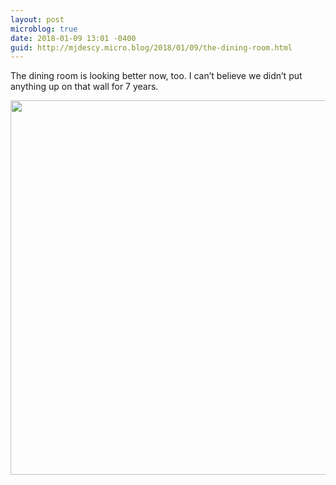 ```yaml
---
layout: post
microblog: true
date: 2018-01-09 13:01 -0400
guid: http://mjdescy.micro.blog/2018/01/09/the-dining-room.html
---
```

The dining room is looking better now, too. I can’t believe we didn’t put anything up on that wall for 7 years.

<img src="http://mjdescy.micro.blog/uploads/2018/809e854066.jpg" width="600" height="599" />
